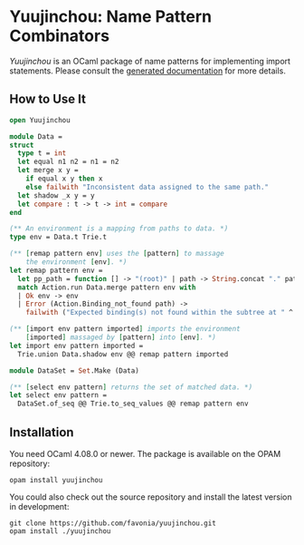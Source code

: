 # Yuujinchou: Name Pattern Combinators

_Yuujinchou_ is an OCaml package of name patterns for implementing import statements. Please consult the [generated documentation](https://favonia.org/yuujinchou/yuujinchou/Yuujinchou) for more details.

## How to Use It

```ocaml
open Yuujinchou

module Data =
struct
  type t = int
  let equal n1 n2 = n1 = n2
  let merge x y =
    if equal x y then x
    else failwith "Inconsistent data assigned to the same path."
  let shadow _x y = y
  let compare : t -> t -> int = compare
end

(** An environment is a mapping from paths to data. *)
type env = Data.t Trie.t

(** [remap pattern env] uses the [pattern] to massage
    the environment [env]. *)
let remap pattern env =
  let pp_path = function [] -> "(root)" | path -> String.concat "." path in
  match Action.run Data.merge pattern env with
  | Ok env -> env
  | Error (Action.Binding_not_found path) ->
    failwith ("Expected binding(s) not found within the subtree at " ^ pp_path path ^ ".")

(** [import env pattern imported] imports the environment
    [imported] massaged by [pattern] into [env]. *)
let import env pattern imported =
  Trie.union Data.shadow env @@ remap pattern imported

module DataSet = Set.Make (Data)

(** [select env pattern] returns the set of matched data. *)
let select env pattern =
  DataSet.of_seq @@ Trie.to_seq_values @@ remap pattern env
```

## Installation

You need OCaml 4.08.0 or newer. The package is available on the OPAM repository:
```
opam install yuujinchou
```

You could also check out the source repository and install the latest version in development:
```
git clone https://github.com/favonia/yuujinchou.git
opam install ./yuujinchou
```
